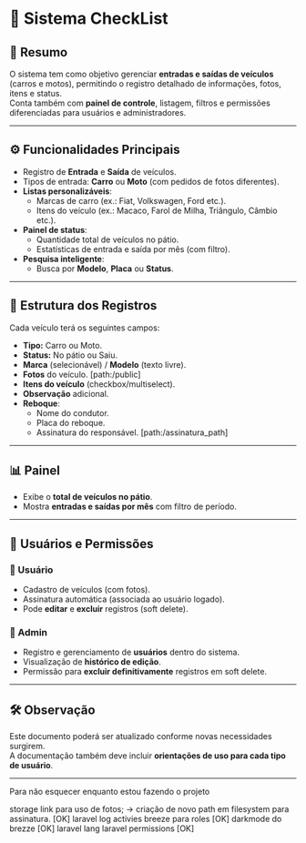 # 🚗 Sistema CheckList

## 📌 Resumo
O sistema tem como objetivo gerenciar **entradas e saídas de veículos** (carros e motos), permitindo o registro detalhado de informações, fotos, itens e status.  
Conta também com **painel de controle**, listagem, filtros e permissões diferenciadas para usuários e administradores.  

---

## ⚙️ Funcionalidades Principais
- Registro de **Entrada** e **Saída** de veículos.  
- Tipos de entrada: **Carro** ou **Moto** (com pedidos de fotos diferentes).  
- **Listas personalizáveis**:
  - Marcas de carro (ex.: Fiat, Volkswagen, Ford etc.).  
  - Itens do veículo (ex.: Macaco, Farol de Milha, Triângulo, Câmbio etc.).  
- **Painel de status**:
  - Quantidade total de veículos no pátio.  
  - Estatísticas de entrada e saída por mês (com filtro).  
- **Pesquisa inteligente**:
  - Busca por **Modelo**, **Placa** ou **Status**.  

---

## 📝 Estrutura dos Registros
Cada veículo terá os seguintes campos:  
- **Tipo:** Carro ou Moto.  
- **Status:** No pátio ou Saiu.  
- **Marca** (selecionável) / **Modelo** (texto livre).  
- **Fotos** do veículo.  [path:/public]
- **Itens do veículo** (checkbox/multiselect).  
- **Observação** adicional.  
- **Reboque**:
  - Nome do condutor.  
  - Placa do reboque.  
  - Assinatura do responsável.  [path:/assinatura_path]

---

## 📊 Painel
- Exibe o **total de veículos no pátio**.  
- Mostra **entradas e saídas por mês** com filtro de período.  

---

## 👥 Usuários e Permissões
### 🔹 Usuário
- Cadastro de veículos (com fotos).  
- Assinatura automática (associada ao usuário logado).  
- Pode **editar** e **excluir** registros (soft delete).  

### 🔹 Admin
- Registro e gerenciamento de **usuários** dentro do sistema.  
- Visualização de **histórico de edição**.  
- Permissão para **excluir definitivamente** registros em soft delete.  

---

## 🛠️ Observação
Este documento poderá ser atualizado conforme novas necessidades surgirem.  
A documentação também deve incluir **orientações de uso para cada tipo de usuário**.  








------------------
Para não esquecer enquanto estou fazendo o projeto

storage link para uso de fotos;  -> criação de novo path em filesystem para assinatura. [OK]
laravel log activies
breeze para roles [OK]
darkmode do brezze [OK]
laravel lang
laravel permissions [OK]

